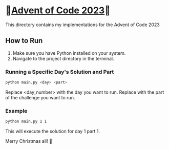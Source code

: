 # 🎄[Advent of Code 2023](https://adventofcode.com/2023)🎄

This directory contains my implementations for the Advent of Code 2023

## How to Run

1. Make sure you have Python installed on your system.
2. Navigate to the project directory in the terminal.

### Running a Specific Day's Solution and Part

```bash
python main.py <day> <part>
```
Replace <day_number> with the day you want to run.
Replace <dpart> with the part of the challenge you want to run.
### Example
```bash
python main.py 1 1
```
This will execute the solution for day 1 part 1.

Merry Christmas all! 🎄
